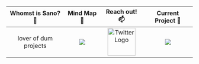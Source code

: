 Whomst is Sano? 🤔| Mind Map 🧠| Reach out! 📫 | Current Project 👀
:---: |:---:| :---: | :---:
lover of dum projects | <a href="https://sanokei.github.io"><img src="https://img.icons8.com/cotton/64/000000/website.png"/></a> | <a href="https://twitter.com/_SanoKei"><img src="https://img.icons8.com/color/48/000000/twitter-squared.png" align="center" alt="Twitter Logo" width="75" height="75"/></a> | <a href="https://github.com/sanokei/HackPunk"><img src="https://gh-card.dev/repos/sanokei/HackPunk.svg?fullname="></a>

